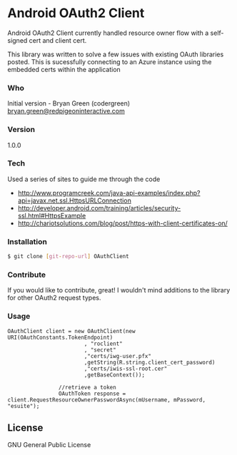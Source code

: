 # Android OAuth2 Client

Android OAuth2 Client currently handled resource owner flow with a self-signed cert and client cert.

This library was written to solve a few issues with existing OAuth libraries posted.  This is sucessfully connecting to an Azure instance using the embedded certs within the application

### Who
Initial version - Bryan Green (codergreen) bryan.green@redpigeoninteractive.com

### Version
1.0.0

### Tech


Used a series of sites to guide me through the code

* http://www.programcreek.com/java-api-examples/index.php?api=javax.net.ssl.HttpsURLConnection
* http://developer.android.com/training/articles/security-ssl.html#HttpsExample
* http://chariotsolutions.com/blog/post/https-with-client-certificates-on/

### Installation

```sh
$ git clone [git-repo-url] OAuthClient

```

### Contribute
If you would like to contribute, great!  I wouldn't mind additions to the library for other OAuth2 request types.

### Usage

```
OAuthClient client = new OAuthClient(new URI(OAuthConstants.TokenEndpoint)
                        , "roclient"
                        , "secret"
                        ,"certs/iwg-user.pfx"
                        ,getString(R.string.client_cert_password)
                        ,"certs/iwis-ssl-root.cer"
                        ,getBaseContext());

                //retrieve a token
                OAuthToken response = client.RequestResourceOwnerPasswordAsync(mUsername, mPassword, "esuite");
```


License
----

GNU General Public License

